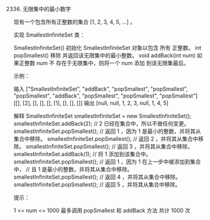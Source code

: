 2336. 无限集中的最小数字

现有一个包含所有正整数的集合 [1, 2, 3, 4, 5, ...] 。

实现 SmallestInfiniteSet 类：

SmallestInfiniteSet() 初始化 SmallestInfiniteSet 对象以包含 所有 正整数。
int popSmallest() 移除 并返回该无限集中的最小整数。
void addBack(int num) 如果正整数 num 不 存在于无限集中，则将一个 num 添加 到该无限集最后。
 

示例：

输入
["SmallestInfiniteSet", "addBack", "popSmallest", "popSmallest", "popSmallest", "addBack", "popSmallest", "popSmallest", "popSmallest"]
[[], [2], [], [], [], [1], [], [], []]
输出
[null, null, 1, 2, 3, null, 1, 4, 5]

解释
SmallestInfiniteSet smallestInfiniteSet = new SmallestInfiniteSet();
smallestInfiniteSet.addBack(2);    // 2 已经在集合中，所以不做任何变更。
smallestInfiniteSet.popSmallest(); // 返回 1 ，因为 1 是最小的整数，并将其从集合中移除。
smallestInfiniteSet.popSmallest(); // 返回 2 ，并将其从集合中移除。
smallestInfiniteSet.popSmallest(); // 返回 3 ，并将其从集合中移除。
smallestInfiniteSet.addBack(1);    // 将 1 添加到该集合中。
smallestInfiniteSet.popSmallest(); // 返回 1 ，因为 1 在上一步中被添加到集合中，
                                   // 且 1 是最小的整数，并将其从集合中移除。
smallestInfiniteSet.popSmallest(); // 返回 4 ，并将其从集合中移除。
smallestInfiniteSet.popSmallest(); // 返回 5 ，并将其从集合中移除。
 

提示：

1 <= num <= 1000
最多调用 popSmallest 和 addBack 方法 共计 1000 次